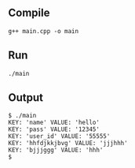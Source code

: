 ## Compile
```
g++ main.cpp -o main
```

## Run
```
./main
```

## Output
```
$ ./main
KEY: 'name' VALUE: 'hello'
KEY: 'pass' VALUE: '12345'
KEY: 'user_id' VALUE: '55555'
KEY: 'hhfdjkkjbvg' VALUE: 'jjjhhh'
KEY: 'bjjjggg' VALUE: 'hhh'
$
```
